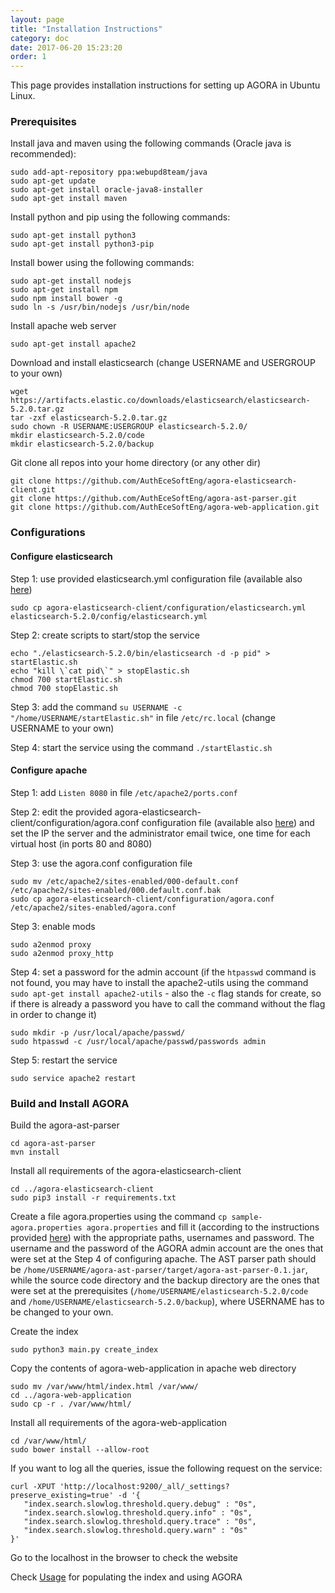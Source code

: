 ```yaml
---
layout: page
title: "Installation Instructions"
category: doc
date: 2017-06-20 15:23:20
order: 1
---
```


This page provides installation instructions for setting up AGORA in Ubuntu Linux.

### Prerequisites
Install java and maven using the following commands (Oracle java is recommended):

```
sudo add-apt-repository ppa:webupd8team/java
sudo apt-get update
sudo apt-get install oracle-java8-installer
sudo apt-get install maven
```

Install python and pip using the following commands:

```
sudo apt-get install python3
sudo apt-get install python3-pip
```

Install bower using the following commands:

```
sudo apt-get install nodejs
sudo apt-get install npm
sudo npm install bower -g
sudo ln -s /usr/bin/nodejs /usr/bin/node
```

Install apache web server

```
sudo apt-get install apache2
```

Download and install elasticsearch (change USERNAME and USERGROUP to your own)

```
wget https://artifacts.elastic.co/downloads/elasticsearch/elasticsearch-5.2.0.tar.gz
tar -zxf elasticsearch-5.2.0.tar.gz
sudo chown -R USERNAME:USERGROUP elasticsearch-5.2.0/
mkdir elasticsearch-5.2.0/code
mkdir elasticsearch-5.2.0/backup
```

Git clone all repos into your home directory (or any other dir)

```
git clone https://github.com/AuthEceSoftEng/agora-elasticsearch-client.git
git clone https://github.com/AuthEceSoftEng/agora-ast-parser.git
git clone https://github.com/AuthEceSoftEng/agora-web-application.git
```

### Configurations

#### Configure elasticsearch

Step 1: use provided elasticsearch.yml configuration file (available also <a target="_blank" href="https://github.com/AuthEceSoftEng/agora-elasticsearch-client/blob/master/configuration/elasticsearch.yml">here</a>)

```
sudo cp agora-elasticsearch-client/configuration/elasticsearch.yml elasticsearch-5.2.0/config/elasticsearch.yml
```

Step 2: create scripts to start/stop the service

```
echo "./elasticsearch-5.2.0/bin/elasticsearch -d -p pid" > startElastic.sh
echo "kill \`cat pid\`" > stopElastic.sh
chmod 700 startElastic.sh
chmod 700 stopElastic.sh
```

Step 3: add the command `su USERNAME -c "/home/USERNAME/startElastic.sh"` in file `/etc/rc.local` (change USERNAME to your own)

Step 4: start the service using the command `./startElastic.sh`

#### Configure apache

Step 1: add `Listen 8080` in file `/etc/apache2/ports.conf`

Step 2: edit the provided agora-elasticsearch-client/configuration/agora.conf configuration file (available also <a target="_blank" href="https://github.com/AuthEceSoftEng/agora-elasticsearch-client/blob/master/configuration/agora.conf">here</a>) and set the IP the server and the administrator email twice, one time for each virtual host (in ports 80 and 8080)

Step 3: use the agora.conf configuration file

```
sudo mv /etc/apache2/sites-enabled/000-default.conf /etc/apache2/sites-enabled/000.default.conf.bak
sudo cp agora-elasticsearch-client/configuration/agora.conf /etc/apache2/sites-enabled/agora.conf
```

Step 3: enable mods

```
sudo a2enmod proxy
sudo a2enmod proxy_http
```

Step 4: set a password for the admin account (if the `htpasswd` command is not found, you may have to install the apache2-utils using the command `sudo apt-get install apache2-utils` - also the `-c` flag stands for create, so if there is already a password you have to call the command without the flag in order to change it)

```
sudo mkdir -p /usr/local/apache/passwd/
sudo htpasswd -c /usr/local/apache/passwd/passwords admin
```

Step 5: restart the service

```
sudo service apache2 restart
```

### Build and Install AGORA

Build the agora-ast-parser

```
cd agora-ast-parser
mvn install
```

Install all requirements of the agora-elasticsearch-client

```
cd ../agora-elasticsearch-client
sudo pip3 install -r requirements.txt
```

Create a file agora.properties using the command `cp sample-agora.properties agora.properties` and fill it (according to the instructions provided <a target="_blank" href="/agora/ref/agora-elasticsearch-client.html">here</a>) with the appropriate paths, usernames and password. The username and the password of the AGORA admin account are the ones that were set at the Step 4 of configuring apache. The AST parser path should be `/home/USERNAME/agora-ast-parser/target/agora-ast-parser-0.1.jar`, while the source code directory and the backup directory are the ones that were set at the prerequisites (`/home/USERNAME/elasticsearch-5.2.0/code` and `/home/USERNAME/elasticsearch-5.2.0/backup`), where USERNAME has to be changed to your own.

Create the index

```
sudo python3 main.py create_index
```

Copy the contents of agora-web-application in apache web directory

```
sudo mv /var/www/html/index.html /var/www/
cd ../agora-web-application
sudo cp -r . /var/www/html/
```

Install all requirements of the agora-web-application

```
cd /var/www/html/
sudo bower install --allow-root
```

If you want to log all the queries, issue the following request on the service:

```
curl -XPUT 'http://localhost:9200/_all/_settings?preserve_existing=true' -d '{
   "index.search.slowlog.threshold.query.debug" : "0s",
   "index.search.slowlog.threshold.query.info" : "0s",
   "index.search.slowlog.threshold.query.trace" : "0s",
   "index.search.slowlog.threshold.query.warn" : "0s"
}'
```

Go to the localhost in the browser to check the website  

Check <a href="/agora/doc/usage.html">Usage</a> for populating the index and using AGORA

